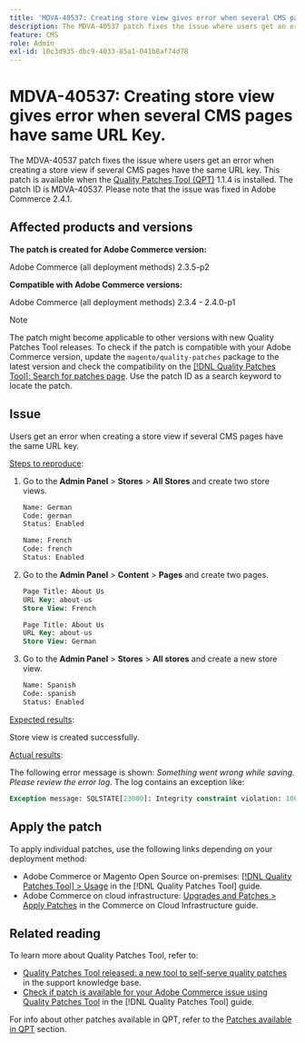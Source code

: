```yaml
---
title: 'MDVA-40537: Creating store view gives error when several CMS pages have same URL Key.'
description: The MDVA-40537 patch fixes the issue where users get an error when creating a store view if several CMS pages have the same URL key. This patch is available when the [Quality Patches Tool (QPT)](https://experienceleague.adobe.com/en/docs/commerce-operations/tools/quality-patches-tool/quality-patches-tool-to-self-serve-quality-patches) 1.1.4 is installed. The patch ID is MDVA-40537. Please note that the issue was fixed in Adobe Commerce 2.4.1.
feature: CMS
role: Admin
exl-id: 10c3d935-dbc9-4033-85a1-041b8af74d78
---
```

# MDVA-40537: Creating store view gives error when several CMS pages have same URL Key.

The MDVA-40537 patch fixes the issue where users get an error when creating a store view if several CMS pages have the same URL key. This patch is available when the [Quality Patches Tool (QPT)](https://experienceleague.adobe.com/en/docs/commerce-operations/tools/quality-patches-tool/quality-patches-tool-to-self-serve-quality-patches) 1.1.4 is installed. The patch ID is MDVA-40537. Please note that the issue was fixed in Adobe Commerce 2.4.1.

## Affected products and versions

**The patch is created for Adobe Commerce version:**

Adobe Commerce (all deployment methods) 2.3.5-p2

**Compatible with Adobe Commerce versions:**

Adobe Commerce (all deployment methods) 2.3.4 - 2.4.0-p1

>[!NOTE]
>
>The patch might become applicable to other versions with new Quality Patches Tool releases. To check if the patch is compatible with your Adobe Commerce version, update the `magento/quality-patches` package to the latest version and check the compatibility on the [[!DNL Quality Patches Tool]: Search for patches page](https://experienceleague.adobe.com/en/docs/commerce-operations/tools/quality-patches-tool/quality-patches-tool-to-self-serve-quality-patches). Use the patch ID as a search keyword to locate the patch.


## Issue

Users get an error when creating a store view if several CMS pages have the same URL key.

<u>Steps to reproduce</u>:

1. Go to the **Admin Panel** > **Stores** > **All Stores** and create two store views.

    ```sql
    Name: German
    Code: german
    Status: Enabled
    ```

    ```sql
    Name: French
    Code: french
    Status: Enabled
    ```

1. Go to the **Admin Panel** > **Content** > **Pages** and create two pages.

    ```sql
    Page Title: About Us
    URL Key: about-us
    Store View: French
    ```

    ```sql
    Page Title: About Us
    URL Key: about-us
    Store View: German
    ```

1. Go to the **Admin Panel** > **Stores** > **All stores** and create a new store view.

    ```sql
    Name: Spanish
    Code: spanish
    Status: Enabled
    ```

<u>Expected results</u>:

Store view is created successfully.

<u>Actual results</u>:

The following error message is shown: *Something went wrong while saving. Please review the error log.* The log contains an exception like:

```sql
Exception message: SQLSTATE[23000]: Integrity constraint violation: 1062 Duplicate entry 'about-us-4' for key 'URL_REWRITE_REQUEST_PATH_STORE_ID', query was: INSERT  INTO }}url_rewrite{{ (}}redirect_type{{,}}is_autogenerated{{,}}metadata{{,}}description{{,}}store_id{{,}}entity_type{{,}}entity_id{{,}}request_path{{,}}target_path{{) VALUES (?, ?, ?, ?, ?, ?, ?, ?, ?), (?, ?, ?, ?, ?, ?, ?, ?, ?), (?, ?, ?, ?, ?, ?, ?, ?, ?), (?, ?, ?, ?, ?, ?, ?, ?, ?), (?, ?, ?, ?, ?, ?, ?, ?, ?), (?, ?, ?, ?, ?, ?, ?, ?, ?)
```

## Apply the patch

To apply individual patches, use the following links depending on your deployment method:

* Adobe Commerce or Magento Open Source on-premises: [[!DNL Quality Patches Tool] > Usage](/help/tools/quality-patches-tool/usage.md) in the [!DNL Quality Patches Tool] guide.
* Adobe Commerce on cloud infrastructure: [Upgrades and Patches > Apply Patches](https://experienceleague.adobe.com/docs/commerce-cloud-service/user-guide/develop/upgrade/apply-patches.html) in the Commerce on Cloud Infrastructure guide.

## Related reading

To learn more about Quality Patches Tool, refer to:

* [Quality Patches Tool released: a new tool to self-serve quality patches](https://experienceleague.adobe.com/en/docs/commerce-operations/tools/quality-patches-tool/quality-patches-tool-to-self-serve-quality-patches) in the support knowledge base.
* [Check if patch is available for your Adobe Commerce issue using Quality Patches Tool](/help/tools/quality-patches-tool/patches-available-in-qpt/check-patch-for-magento-issue-with-magento-quality-patches.md) in the [!DNL Quality Patches Tool] guide.

For info about other patches available in QPT, refer to the [Patches available in QPT](https://experienceleague.adobe.com/tools/commerce-quality-patches/index.html) section.
